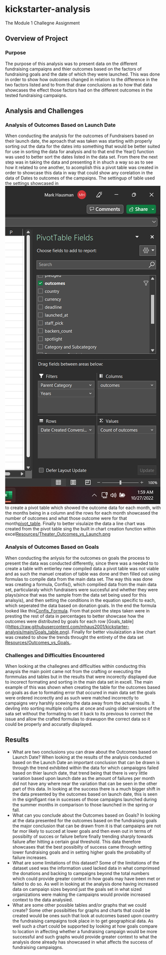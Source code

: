 # kickstarter-analysis
The Module 1 Challegne Assignment 
## Overview of Project

### Purpose
The purpose of this analysis was to present data on the different fundraising campaiqns and thier outcomes based on the factors of fundraising goals and the date of which they were launched. This was done in order to show how outcomes changed in relation to the difference in the two factors listed and to from that draw conclusions as to how that data showcases the effect those factors had on the different outcomes in the tested fundraising campaiqns.
## Analysis and Challenges

### Analysis of Outcomes Based on Launch Date
When conducting the analysis for the outcomes of Fundraisers based on their launch date, the aproach that was taken was starting with properly sorting out the data for the dates into something that would be better suited for use in sorting the data for analysis and to that end the Year() function was used to better sort the dates listed in the data set. From there the next step was in taking the data and presenting it in shuch a way so as to see how it related to one another, to acomplish this a pivot table was created in order to showcase this data in way that could show any corelation in the data of Dates to outcomes of the campaiqns. The settingup of table used the settings showcased in![pivot_table_fields](https://raw.githubusercontent.com/mhaus2001/kickstarter-analysis/main/pivot_table_fields.png) to create a pivot table which showed the outcome data for each month, with the months being in a column and the rows for each month showcased the number of outcomes and what those outcome were for that month[pivot_table](https://raw.githubusercontent.com/mhaus2001/kickstarter-analysis/main/pivot_table.png). Finally to better visulaize the data a line chart was created from the pivot table sing the built in chart creation function within excel[Resources/Theater_Outcomes_vs_Launch.png](https://raw.githubusercontent.com/mhaus2001/kickstarter-analysis/resources/Resources/Theater_Outcomes_vs_Launch.png)
### Analysis of Outcomes Based on Goals
When conducting the anlysis for the outcomes on goals the process to present the data was conducted differently, since there was a needed to to create a table with entierley new compiled data a pivot table was not viable and as such the manuel creation of table was done and then filled out using formulas to compile data from the main data set. The way this was done was creating a formula, Confis(), which compilied data from the main data set, particularaly which fundraisers were succesful and whether they were plays(since that was the sample from the data set being used for this analsyis), and then setting the conditions in the equation specific to each, which seperated the data based on donation goals. In the end the formula looked like this[Confis_Formula](https://raw.githubusercontent.com/mhaus2001/kickstarter-analysis/main/Confis_Formula.png). From that point the steps taken were in presting the rest of data in percentages to better showcase how the outcomes were distributed by goals for each row [Goals_table]((https://raw.githubusercontent.com/mhaus2001/kickstarter-analysis/main/Goals_table.png). Finally for better visulaization a line chart was created to show the trends throught the entirety of the data set [Resources/Outcomes_vs_Goals.](https://raw.githubusercontent.com/mhaus2001/kickstarter-analysis/resources/Resources/Resources/Outcomes_vs_Goals.png).
### Challenges and Difficulties Encountered
When looking at the challegnes and difficulties within conductng this anaysis the main point came not from the crafting or executing the formmulas and tables but in the results that were incorectly displayed due to incorect formating and sorting in the main data set in excell. The main example of this was shown when creating the table for the outcomes based on goals as due to formating error that occured in main data set the goals were ordered incorectly and as such were matched incorrectly to campaigns very harshly scewing the data away from the actual results. It devling into sorting multiple collums at once and using older versions of the sata set without the formating to set it back to its previous to correct the issue and allow the crafted formulas to drawupon the correct data so it could be properly and accuratly displayed. 
## Results

- What are two conclusions you can draw about the Outcomes based on Launch Date?
When looking at the results of the analysis conducted based on the Launch Date an important conclusion that can be drawn is through the trend exhibited within the data for which campaiqgns failed based on thier launch date, that trend being that there is very little variation based upon launch date as the amount of failures per month did not have any where near the variation that can be seen in the other part of this data. In looking at the success there is a much bigger shift in the data presented by the outcomes based on launch date, this is seen in the signifigant rise in sucesses of those campaigns launched during the summer months in comparison to those launched in the spring or fall.
- What can you conclude about the Outcomes based on Goals?
In looking at the data presented for the outcomes based on the fundraising goals the major conclusion that can be drawn from it is that campaiqns are not far mor likely to succed at lower goals and then even out in terms of possibilty of succes or failure before finally trending sharply towards failure after hitting a certain goal threshold. This data therefore showcases that the best possibilty of success came through setting lower fundraising goals and in setting higher goals the probabilty of failure increases.
- What are some limitations of this dataset?
Some of the limitations of the dataset used was the information used lacked data in what comprimsed the donations and backing to campaigns beyond the total numbers which could provide greater context in how goals may have been met or failed to do so. As well in looking at the analysis done having increased data on campaiqn sizes beyond just the goals set in what sized organizations were making the campaiqns would provide increased context to the data analysied.
- What are some other possible tables and/or graphs that we could create?
Some other possibilties for graphs and charts that could be created would be ones such that look at outcomes based upon country the fundraising campaigns took place in to get geographical data. As well such a chart could be supported by looking at how goals compare to location in affecting whether a fundraising campaign would be more successful and such graphs would provide greater context to what the analysis done already has showcased in what affects the success of fundraising campaiqgns.
